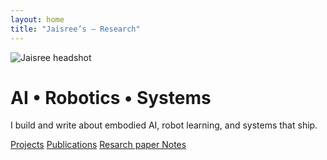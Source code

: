```yaml
---
layout: home
title: "Jaisree’s — Research"
---
```


<div class="hero">
  <img class="hero-avatar" src="/assets/images/profile.jpg" alt="Jaisree headshot" />
  <div>
    <h1>AI • Robotics • Systems</h1>
    <p>I build and write about embodied AI, robot learning, and systems that ship.</p>
    <p>
      <a class="btn" href="/projects/">Projects</a>
      <a class="btn btn-secondary" href="/publications/">Publications</a>
      <a class="btn btn-ghost" href="/posts/">Resarch paper Notes</a>
    </p>
  </div>
</div>
